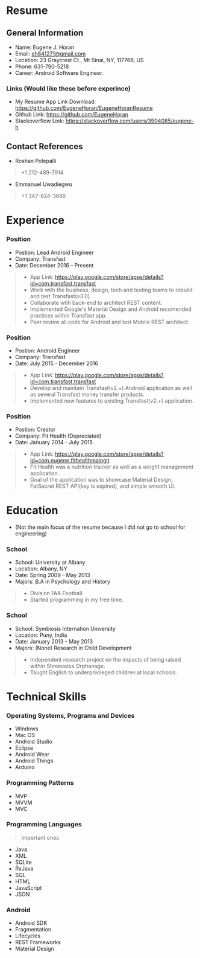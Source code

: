 # Resume


## General Information
- Name: Eugene J. Horan
- Email: eh841271@gmail.com
- Location: 23 Graycrest Ct., Mt Sinai, NY, 117766, US
- Phone: 631-790-5218
- Career: Android Software Engineer. 
### Links (Would like these before experince) 
- My Resume App Link Download: https://github.com/EugeneHoran/EugeneHoranResume
- Github Link: https://github.com/EugeneHoran
- Stackoverflow Link: https://stackoverflow.com/users/3904085/eugene-h

## Contact References
- Roshan Polepalli
> +1 212-489-7914
- Emmanuel Uwadiegwu
> +1 347-824-3686

# Experience

### Position
- Postion: Lead Android Engineer
- Company: Transfast
- Date: December 2016 - Present
> - App Link: https://play.google.com/store/apps/details?id=com.transfast.transfast
> - Work with the business, design, tech and testing teams to rebuild and test Transfast(v3.0).
> - Collaborate wtih back-end to architect REST content.
> - Implemented Google's Material Design and Android recomended practices within Transfast app.
> - Peer review all code for Android and test Mobile REST architect.


### Position
- Postion: Android Engineer
- Company: Transfast
- Date: July 2015 - December 2016
> - App Link: https://play.google.com/store/apps/details?id=com.transfast.transfast
> - Develop and maintain Transfast(v2.+) Android application as well as several Transfast money transfer products.
> - Implemented new features to existing Transfast(v2.+) application.


### Position
- Postion: Creator
- Company: Fit Health (Depreciated)
- Date: January 2014 - July 2015
> - App Link: https://play.google.com/store/apps/details?id=com.eugene.fithealthmaingit
> - Fit Health was a nutrition tracker as well as a weight management application.
> - Goal of the application was to showcase Material Design, FatSecret REST API(key is expired), and simple smooth UI.


# Education
- (Not the main focus of the resume because I did not go to school for engineering)

### School
- School: University at Albany
- Location: Albany, NY
- Date: Spring 2009 - May 2013
- Majors: B.A in Psychology and History
> - Division 1AA Football.
> - Started programming in my free time.

### School
- School: Symbiosis Internation University
- Location: Puny, India
- Date: January 2013 - May 2013
- Majors: (None) Research in Child Development
> - Independent research project on the impacts of being raised within Shreevatsa Orphanage.
> - Taught English to underprivileged children at local schools.

# Technical Skills

### Operating Systems, Programs and Devices
- Windows
- Mac OS
- Android Studio
- Eclipse
- Android Wear
- Android Things
- Arduino
### Programming Patterns
- MVP
- MVVM
- MVC
### Programming Languages
> Important ones
- Java
- XML
- SQLite
- RxJava
- SQL
- HTML
- JavaScript
- JSON
### Android 
- Android SDK
- Fragmentation
- Lifecycles
- REST Frameworks
- Material Design

